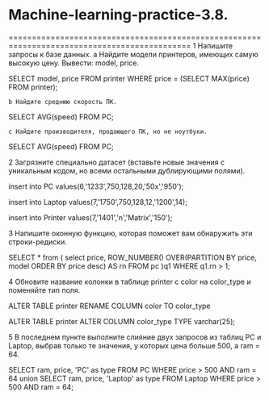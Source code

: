 # Machine-learning-practice-3.8.

=============================================================================================
1 Напишите запросы к базе данных.
	а Найдите модели принтеров, имеющих самую высокую цену. Вывести: model, price.
	
SELECT model, price
FROM printer
WHERE price =
	(SELECT MAX(price)
FROM printer);

	b Найдите среднюю скорость ПК.

SELECT AVG(speed) FROM PC;

	c Найдите производителя, продающего ПК, но не ноутбуки.

SELECT AVG(speed) FROM PC;

2 Загрязните специально датасет (вставьте новые значения с уникальным кодом, но всеми остальными дублирующими полями).

insert into PC values(6,'1233',750,128,20,'50x','950');

insert into Laptop values(7,'1750',750,128,12,'1200',14);

insert into Printer values(7,'1401','n','Matrix','150');

3 Напишите оконную функцию, которая поможет вам обнаружить эти строки-редиски.

SELECT *
	from (
		select price,
			ROW_NUMBER() OVER(PARTITION BY price, model ORDER BY price desc) AS rn
	FROM pc
)q1
WHERE q1.rn > 1;

4 Обновите название колонки в таблице printer с color на color_type и поменяйте тип поля.

ALTER TABLE printer RENAME COLUMN color TO color_type

ALTER TABLE printer ALTER COLUMN color_type TYPE varchar(25);

5 В последнем пункте выполните слияние двух запросов из таблиц PC и Laptop, выбрав только те значения, у которых цена больше 500, 
а ram = 64.

SELECT ram, price, 'PC' as type
FROM PC
WHERE price > 500 AND ram = 64
union 
SELECT ram, price, 'Laptop' as type
FROM Laptop
WHERE price > 500 AND ram = 64;
